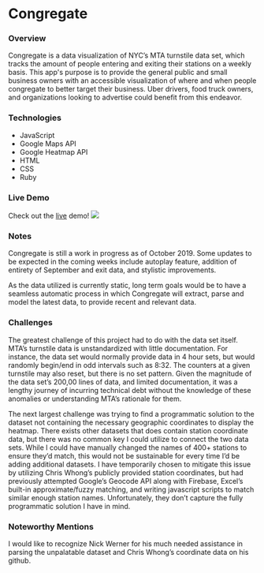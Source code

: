# Congregate

### Overview
Congregate is a data visualization of NYC’s MTA turnstile data set, which tracks the amount of people entering and exiting their stations on a weekly basis. This app's purpose is to provide the general public and small business owners with an accessible visualization of where and when people congregate to better target their business. Uber drivers, food truck owners, and organizations looking to advertise could benefit from this endeavor. 

### Technologies
* JavaScript
* Google Maps API
* Google Heatmap API
* HTML
* CSS
* Ruby

### Live Demo
Check out the [live](https://mikolas2788.github.io/Congregate/) demo!
![](https://i.imgur.com/jxqeZdd)

### Notes
Congregate is still a work in progress as of October 2019. Some updates to be expected in the coming weeks include autoplay feature, addition of entirety of September and exit data, and stylistic improvements. 

As the data utilized is currently static, long term goals would be to have a seamless automatic process in which Congregate will extract, parse and model the latest data, to provide recent and relevant data. 

### Challenges
The greatest challenge of this project had to do with the data set itself. MTA’s turnstile data is unstandardized with little documentation. For instance, the data set would normally provide data in 4 hour sets, but would randomly begin/end in odd intervals such as 8:32. The counters at a given turnstile may also reset, but there is no set pattern. Given the magnitude of the data set’s 200,00 lines of data, and limited documentation, it was a lengthy journey of incurring technical debt without the knowledge of these anomalies or understanding MTA’s rationale for them. 

The next largest challenge was trying to find a programmatic solution to the dataset not containing the necessary geographic coordinates to display the heatmap. There exists other datasets that does contain station coordinate data, but there was no common key I could utilize to connect the two data sets. While I could have manually changed the names of 400+ stations to ensure they’d match, this would not be sustainable for every time I’d be adding additional datasets. I have temporarily chosen to mitigate this issue by utilizing Chris Whong’s publicly provided station coordinates, but had previously attempted Google’s Geocode API along with Firebase, Excel’s built-in approximate/fuzzy matching, and writing javascript scripts to match similar enough station names. Unfortunately, they don’t capture the fully programmatic solution I have in mind. 

### Noteworthy Mentions
I would like to recognize Nick Werner for his much needed assistance in parsing the unpalatable dataset and Chris Whong’s coordinate data on his github.


